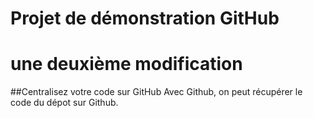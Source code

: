 # Projet de démonstration GitHub
# une deuxième modification
##Centralisez votre code sur GitHub
Avec Github, on peut récupérer le code du dépot sur Github.